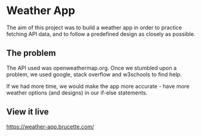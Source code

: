 # Weather App

The aim of this project was to build a weather app in order to practice fetching API data, and to follow a predefined design as closely as possible.

## The problem

The API used was openweathermap.org. Once we stumbled upon a problem, we used google, stack overflow and w3schools to find help.

If we had more time, we would make the app more accurate - have more weather options (and designs) in our if-else statements.

## View it live

https://weather-app.brucette.com/
